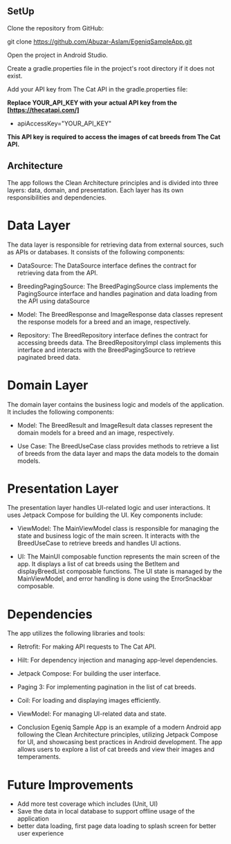 ## SetUp

Clone the repository from GitHub:

git clone https://github.com/Abuzar-Aslam/EgeniqSampleApp.git

Open the project in Android Studio.

Create a gradle.properties file in the project's root directory if it does not exist.

Add your API key from The Cat API in the gradle.properties file:

**Replace YOUR_API_KEY with your actual API key from the [https://thecatapi.com/]**
- apiAccessKey="YOUR_API_KEY"

**This API key is required to access the images of cat breeds from The Cat API.**

## Architecture

The app follows the Clean Architecture principles and is divided into three layers: data, domain, and presentation. Each layer has its own responsibilities and dependencies.

# Data Layer
The data layer is responsible for retrieving data from external sources, such as APIs or databases. It consists of the following components:

- DataSource: The DataSource interface defines the contract for retrieving data from the API. 
- BreedingPagingSource: The BreedPagingSource class implements the PagingSource interface and handles pagination and data loading from the API using dataSource

- Model: The BreedResponse and ImageResponse data classes represent the response models for a breed and an image, respectively.

- Repository: The BreedRepository interface defines the contract for accessing breeds data. The BreedRepositoryImpl class implements this interface and interacts with the BreedPagingSource to retrieve paginated breed data.

# Domain Layer

The domain layer contains the business logic and models of the application. It includes the following components:

- Model: The BreedResult and ImageResult data classes represent the domain models for a breed and an image, respectively.

- Use Case: The BreedUseCase class provides methods to retrieve a list of breeds from the data layer and maps the data models to the domain models.

# Presentation Layer
The presentation layer handles UI-related logic and user interactions. It uses Jetpack Compose for building the UI. Key components include:

- ViewModel: The MainViewModel class is responsible for managing the state and business logic of the main screen. It interacts with the BreedUseCase to retrieve breeds and handles UI actions.

- UI: The MainUI composable function represents the main screen of the app. It displays a list of cat breeds using the BetItem and displayBreedList composable functions. The UI state is managed by the MainViewModel, and error handling is done using the ErrorSnackbar composable.

# Dependencies
The app utilizes the following libraries and tools:

- Retrofit: For making API requests to The Cat API.
- Hilt: For dependency injection and managing app-level dependencies.
- Jetpack Compose: For building the user interface.
- Paging 3: For implementing pagination in the list of cat breeds.
- Coil: For loading and displaying images efficiently.
- ViewModel: For managing UI-related data and state.

- Conclusion
Egeniq Sample App is an example of a modern Android app following the Clean Architecture principles, utilizing Jetpack Compose for UI, and showcasing best practices in Android development. The app allows users to explore a list of cat breeds and view their images and temperaments.

# Future Improvements

- Add more test coverage which includes (Unit, UI)
- Save the data in local database to support offline usage of the application
- better data loading, first page data loading to splash screen for better user experience